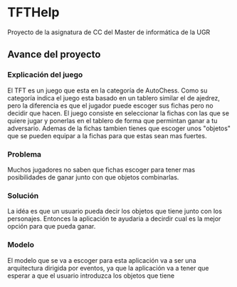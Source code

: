 # TFTHelp
Proyecto de la asignatura de CC del Master de informática de la UGR


## Avance del proyecto

### Explicación del juego
  El TFT es un juego que esta en la categoría de AutoChess. Como su categoría indica el juego esta basado en un tablero similar el de ajedrez, pero la diferencia es que el jugador puede escoger sus fichas pero no decidir que hacen. El juego consiste en seleccionar la fichas con las que se quiere jugar y ponerlas en el tablero de forma que permintan ganar a tu adversario. Ademas de la fichas tambien tienes que escoger unos "objetos" que se pueden equipar a la fichas para que estas sean mas fuertes.
  
  
### Problema
  Muchos jugadores no saben que fichas escoger para tener mas posibilidades de ganar junto con que objetos combinarlas.
  

### Solución
  La idéa es que un usuario pueda decir los objetos que tiene junto con los personajes. Entonces la aplicación te ayudaria a decirdir cual es la mejor opción para que pueda ganar.

  
### Modelo
  El modelo que se va a escoger para esta aplicación va a ser una arquitectura dirigida por eventos, ya que la aplicación va a tener que esperar a que el usuario introduzca los objetos que tiene
